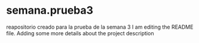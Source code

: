 # semana.prueba3
reapositorio creado para la prueba de la semana 3 
I am editing the README file. Adding some more details about the project description

